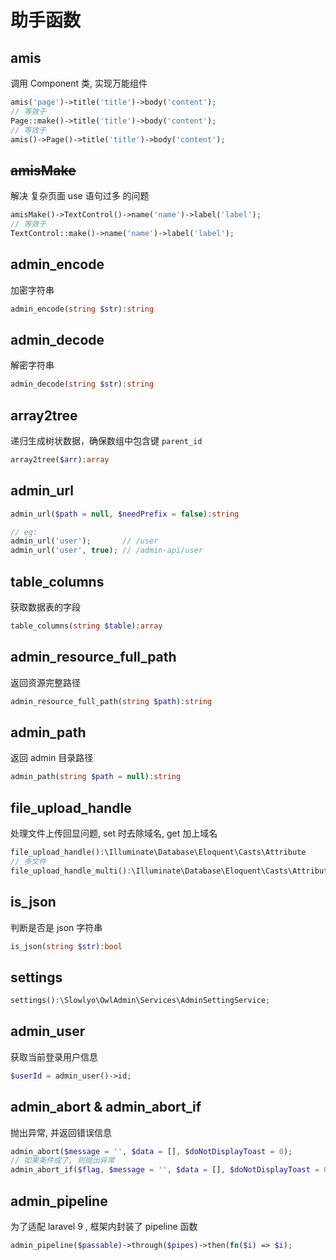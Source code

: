# 助手函数

## amis

调用 Component 类, 实现万能组件

```php
amis('page')->title('title')->body('content');
// 等效于
Page::make()->title('title')->body('content');
// 等效于
amis()->Page()->title('title')->body('content');
```



## ~~amisMake~~

解决 复杂页面 use 语句过多 的问题

```php
amisMake()->TextControl()->name('name')->label('label');
// 等效于
TextControl::make()->name('name')->label('label');
```



## admin_encode

加密字符串

```php
admin_encode(string $str):string
```



## admin_decode

解密字符串

```php
admin_decode(string $str):string
```



## array2tree

递归生成树状数据，确保数组中包含键 `parent_id`

```php
array2tree($arr):array
```



## admin_url

```php
admin_url($path = null, $needPrefix = false):string

// eg:
admin_url('user');       // /user
admin_url('user', true); // /admin-api/user
```



## table_columns

获取数据表的字段

```php
table_columns(string $table):array
```



## admin_resource_full_path

返回资源完整路径

```php
admin_resource_full_path(string $path):string
```



## admin_path

返回 admin 目录路径

```php
admin_path(string $path = null):string
```



## file_upload_handle

处理文件上传回显问题, set 时去除域名, get 加上域名

```php
file_upload_handle():\Illuminate\Database\Eloquent\Casts\Attribute
// 多文件
file_upload_handle_multi():\Illuminate\Database\Eloquent\Casts\Attribute
```



## is_json

判断是否是 json 字符串

```php
is_json(string $str):bool
```



## settings

```php
settings():\Slowlyo\OwlAdmin\Services\AdminSettingService;
```



## admin_user

获取当前登录用户信息

```php
$userId = admin_user()->id;
```



## admin_abort & admin_abort_if

抛出异常, 并返回错误信息

```php
admin_abort($message = '', $data = [], $doNotDisplayToast = 0);
// 如果条件成了, 则抛出异常
admin_abort_if($flag, $message = '', $data = [], $doNotDisplayToast = 0);
```

## admin_pipeline

为了适配 laravel 9 , 框架内封装了 pipeline 函数
```php
admin_pipeline($passable)->through($pipes)->then(fn($i) => $i);
```
